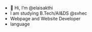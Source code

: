 - 👋 Hi, I’m @elaisakthi
- I am studying B.Tech/AI&DS @svhec
- Webpage and Website Developer
- language

